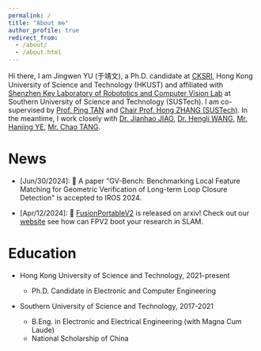 ```yaml
---
permalink: /
title: "About me"
author_profile: true
redirect_from: 
  - /about/
  - /about.html
---
```


Hi there, I am Jingwen YU (于靖文), a Ph.D. candidate at [CKSRI](https://ri.hkust.edu.hk/), Hong Kong University of Science and Technology (HKUST) and affiliated with [Shenzhen Key Laboratory of Robototics and Computer Vision Lab](https://rcvlab.eee.sustech.edu.cn/) at Southern University of Science and Technology (SUSTech). I am co-supervised by [Prof. Ping TAN](https://ece.hkust.edu.hk/pingtan) and [Chair Prof. Hong ZHANG (SUSTech)](https://eee.sustech.edu.cn/?view=%E5%BC%A0%E5%AE%8F&jsid=18&lang=en). In the meantime, I work closely with [Dr. Jianhao JIAO](https://gogojjh.github.io/), [Dr. Hengli WANG](https://hlwang1124.github.io/), [Mr. Hanjing YE](https://medlartea.github.io/), [Mr. Chao TANG](https://mkt1412.github.io/).

News
======
- [Jun/30/2024]: 🎉 A paper "GV-Bench: Benchmarking Local Feature Matching for Geometric Verification of Long-term Loop Closure Detection" is accepted to IROS 2024.

- [Apr/12/2024]: 🎉 [FusionPortableV2](https://arxiv.org/abs/2404.08563) is released on arxiv! Check out our [website](https://fusionportable.github.io/dataset/fusionportable_v2/) see how can FPV2 boot your research in SLAM.

Education
======
- Hong Kong University of Science and Technology, 2021-present
  - Ph.D. Candidate in Electronic and Computer Engineering

- Southern University of Science and Technology, 2017-2021
  - B.Eng. in Electronic and Electrical Engineering (with Magna Cum Laude)
  - National Scholarship of China

<!-- 
Getting started
======
1. Register a GitHub account if you don't have one and confirm your e-mail (required!)
1. Fork [this repository](https://github.com/academicpages/academicpages.github.io) by clicking the "fork" button in the top right. 
1. Go to the repository's settings (rightmost item in the tabs that start with "Code", should be below "Unwatch"). Rename the repository "[your GitHub username].github.io", which will also be your website's URL.
1. Set site-wide configuration and create content & metadata (see below -- also see [this set of diffs](http://archive.is/3TPas) showing what files were changed to set up [an example site](https://getorg-testacct.github.io) for a user with the username "getorg-testacct")
1. Upload any files (like PDFs, .zip files, etc.) to the files/ directory. They will appear at https://[your GitHub username].github.io/files/example.pdf.  
1. Check status by going to the repository settings, in the "GitHub pages" section

Site-wide configuration
------
The main configuration file for the site is in the base directory in [_config.yml](https://github.com/academicpages/academicpages.github.io/blob/master/_config.yml), which defines the content in the sidebars and other site-wide features. You will need to replace the default variables with ones about yourself and your site's github repository. The configuration file for the top menu is in [_data/navigation.yml](https://github.com/academicpages/academicpages.github.io/blob/master/_data/navigation.yml). For example, if you don't have a portfolio or blog posts, you can remove those items from that navigation.yml file to remove them from the header. 

Create content & metadata
------
For site content, there is one markdown file for each type of content, which are stored in directories like _publications, _talks, _posts, _teaching, or _pages. For example, each talk is a markdown file in the [_talks directory](https://github.com/academicpages/academicpages.github.io/tree/master/_talks). At the top of each markdown file is structured data in YAML about the talk, which the theme will parse to do lots of cool stuff. The same structured data about a talk is used to generate the list of talks on the [Talks page](https://academicpages.github.io/talks), each [individual page](https://academicpages.github.io/talks/2012-03-01-talk-1) for specific talks, the talks section for the [CV page](https://academicpages.github.io/cv), and the [map of places you've given a talk](https://academicpages.github.io/talkmap.html) (if you run this [python file](https://github.com/academicpages/academicpages.github.io/blob/master/talkmap.py) or [Jupyter notebook](https://github.com/academicpages/academicpages.github.io/blob/master/talkmap.ipynb), which creates the HTML for the map based on the contents of the _talks directory).

**Markdown generator**

I have also created [a set of Jupyter notebooks](https://github.com/academicpages/academicpages.github.io/tree/master/markdown_generator
) that converts a CSV containing structured data about talks or presentations into individual markdown files that will be properly formatted for the Academic Pages template. The sample CSVs in that directory are the ones I used to create my own personal website at stuartgeiger.com. My usual workflow is that I keep a spreadsheet of my publications and talks, then run the code in these notebooks to generate the markdown files, then commit and push them to the GitHub repository.

How to edit your site's GitHub repository
------
Many people use a git client to create files on their local computer and then push them to GitHub's servers. If you are not familiar with git, you can directly edit these configuration and markdown files directly in the github.com interface. Navigate to a file (like [this one](https://github.com/academicpages/academicpages.github.io/blob/master/_talks/2012-03-01-talk-1.md) and click the pencil icon in the top right of the content preview (to the right of the "Raw | Blame | History" buttons). You can delete a file by clicking the trashcan icon to the right of the pencil icon. You can also create new files or upload files by navigating to a directory and clicking the "Create new file" or "Upload files" buttons. 

Example: editing a markdown file for a talk
![Editing a markdown file for a talk](/images/editing-talk.png)

For more info
------
More info about configuring Academic Pages can be found in [the guide](https://academicpages.github.io/markdown/). The [guides for the Minimal Mistakes theme](https://mmistakes.github.io/minimal-mistakes/docs/configuration/) (which this theme was forked from) might also be helpful. -->
